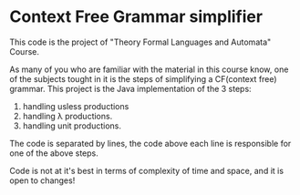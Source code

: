 # Context Free Grammar simplifier

This code is the project of "Theory Formal Languages and Automata" Course.

As many of you who are familiar with the material in this course know, one of the subjects tought in it is the steps of simplifying
a CF(context free) grammar. This project is the Java implementation of the 3 steps:
1. handling usless productions
2. handling λ productions.
3. handling unit productions.

The code is separated by lines, the code above each line is responsible for one of the above steps.

Code is not at it's best in terms of complexity of time and space, and it is open to changes!
